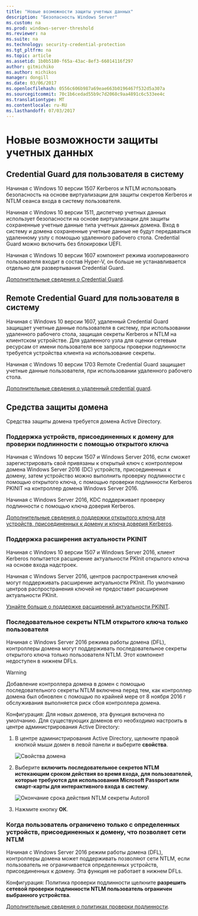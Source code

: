 ```yaml
---
title: "Новые возможности защиты учетных данных"
description: "Безопасность Windows Server"
ms.custom: na
ms.prod: windows-server-threshold
ms.reviewer: na
ms.suite: na
ms.technology: security-credential-protection
ms.tgt_pltfrm: na
ms.topic: article
ms.assetid: 1b0b5180-f65a-43ac-8ef3-66014116f297
author: gitmichiko
ms.author: michikos
manager: dongill
ms.date: 03/06/2017
ms.openlocfilehash: 0556c606b987a69eae663b0196467f532d5a307a
ms.sourcegitcommit: 70c1b6cedad55b9c7d2068c9aa4891c6c533ee4c
ms.translationtype: MT
ms.contentlocale: ru-RU
ms.lasthandoff: 07/03/2017
---
```

# <a name="whats-new-in-credential-protection"></a>Новые возможности защиты учетных данных

## <a name="credential-guard-for-signed-in-user"></a>Credential Guard для пользователя в систему

Начиная с Windows 10 версии 1507 Kerberos и NTLM использовать безопасность на основе виртуализации для защиты секретов Kerberos и NTLM сеанса входа в систему пользователя. 

Начиная с Windows 10 версии 1511, диспетчер учетных данных использует безопасности на основе виртуализации для защиты сохраненные учетные данные типа учетных данных домена. Вход в систему и домена сохраненные учетные данные не будут передаваться удаленному узлу с помощью удаленного рабочего стола. Credential Guard можно включить без блокировки UEFI.

Начиная с Windows 10 версии 1607 компонент режима изолированного пользователя входит в состав Hyper-V, он больше не устанавливается отдельно для развертывания Credential Guard.

[Дополнительные сведения о Credential Guard](https://technet.microsoft.com/en-us/itpro/windows/keep-secure/credential-guard).


## <a name="remote-credential-guard-for-signed-in-user"></a>Remote Credential Guard для пользователя в систему

Начиная с Windows 10 версии 1607, удаленный Credential Guard защищает учетные данные пользователя в систему, при использовании удаленного рабочего стола, защищая секреты Kerberos и NTLM на клиентском устройстве. Для удаленного узла для оценки сетевым ресурсам от имени пользователя все запросы проверки подлинности требуется устройства клиента на использование секреты.

Начиная с Windows 10 версии 1703 Remote Credential Guard защищает учетные данные пользователя, при использовании удаленного рабочего стола.

[Дополнительные сведения о удаленный credential guard](https://technet.microsoft.com/en-us/itpro/windows/keep-secure/remote-credential-guard).

## <a name="domain-protections"></a>Средства защиты домена

Средства защиты домена требуется домена Active Directory.

### <a name="domain-joined-device-support-for-authentication-using-public-key"></a>Поддержка устройств, присоединенных к домену для проверки подлинности с помощью открытого ключа

Начиная с Windows 10 версии 1507 и Windows Server 2016, если сможет зарегистрировать свой привязаны к открытый ключ с контроллером домена Windows Server 2016 (DC) устройств, присоединенных к домену, затем устройство можно выполнить проверку подлинности с помощью открытого ключа, с помощью проверки подлинности Kerberos PKINIT на контроллер домена Windows Server 2016.

Начиная с Windows Server 2016, KDC поддерживает проверку подлинности с помощью ключа доверия Kerberos.  

[Дополнительные сведения о поддержки открытого ключа для устройств, присоединенных к домену и ключа доверия Kerberos](https://technet.microsoft.com/en-us/windows-server-docs/security/kerberos/whats-new-in-kerberos-authentication).

### <a name="pkinit-freshness-extension-support"></a>Поддержка расширения актуальности PKINIT

Начиная с Windows 10 версии 1507 и Windows Server 2016, клиент Kerberos попытается расширение актуальности PKInit открытого ключа на основе входа надстроек. 

Начиная с Windows Server 2016, центров распространения ключей могут поддерживать расширение актуальности PKInit.  По умолчанию центров распространения ключей не предоставит расширение актуальности PKInit. 

[Узнайте больше о поддержке расширений актуальности PKINIT](https://technet.microsoft.com/en-us/windows-server-docs/security/kerberos/whats-new-in-kerberos-authentication).

### <a name="rolling-public-key-only-users-ntlm-secrets"></a>Последовательное секреты NTLM открытого ключа только пользователя

Начиная с Windows Server 2016 режима работы домена (DFL), контроллеры домена могут поддерживать последовательное секреты открытого ключа только пользователя NTLM. Этот компонент недоступен в нижнем DFLs.

> [!WARNING] 
> Добавление контроллера домена в домен с помощью последовательного секреты NTLM включена перед тем, как контроллер домена был обновлен с помощью по крайней мере от 8 ноября 2016 г обслуживания выполняется риск сбоя контроллера домена. 

Конфигурация: Для новых доменов, эта функция включена по умолчанию. Для существующих доменов его необходимо настроить в центре администрирования Active Directory: 

1. В центре администрирования Active Directory, щелкните правой кнопкой мыши домен в левой панели и выберите **свойства**.

    ![Свойства домена](../media/Credentials-Protection-And-Management/domain-properties.png)
    
2. Выберите **включить последовательное секретов NTLM истекающим сроком действия во время входа, для пользователей, которые требуются для использования Microsoft Passport или смарт-карты для интерактивного входа в систему**.

    ![Окончание срока действия NTLM секреты Autoroll](../media/Credentials-Protection-And-Management/autoroll-ntlm.png)

3. Нажмите кнопку **ОК**. 

### <a name="allowing-network-ntlm-when-user-is-restricted-to-specific-domain-joined-devices"></a>Когда пользователь ограничено только с определенных устройств, присоединенных к домену, что позволяет сети NTLM

Начиная с Windows Server 2016 режим работы домена (DFL), контроллеры домена может поддерживать позволяют сети NTLM, если пользователь не ограничивается определенных устройств, присоединенных к домену. Эта функция не работает в нижнем DFLs.

Конфигурация: Политика проверки подлинности щелкните **разрешить сетевой проверки подлинности NTLM пользователь ограничен выбранного устройства**. 

[Дополнительные сведения о политиках проверки подлинности](https://technet.microsoft.com/en-us/windows-server-docs/security/credentials-protection-and-management/authentication-policies-and-authentication-policy-silos).
